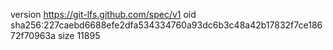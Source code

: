 version https://git-lfs.github.com/spec/v1
oid sha256:227caebd6688efe2dfa534334760a93dc6b3c48a42b17832f7ce18672f70963a
size 11895
